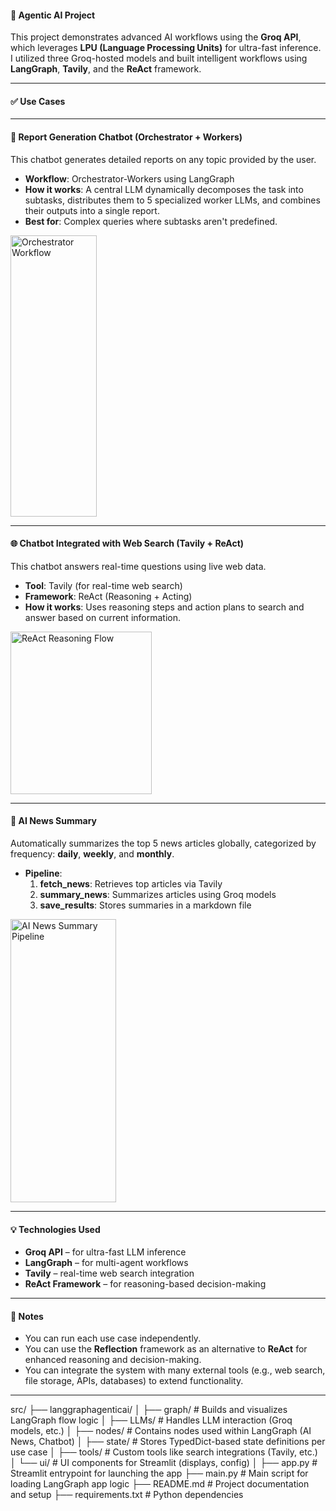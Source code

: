#### 🚀 Agentic AI Project

This project demonstrates advanced AI workflows using the **Groq API**, which leverages **LPU (Language Processing Units)** for ultra-fast inference. I utilized three Groq-hosted models and built intelligent workflows using **LangGraph**, **Tavily**, and the **ReAct** framework.

---

#### ✅ Use Cases

---

#### 🤖 Report Generation Chatbot (Orchestrator + Workers)

This chatbot generates detailed reports on any topic provided by the user.

- **Workflow**: Orchestrator-Workers using LangGraph  
- **How it works**: A central LLM dynamically decomposes the task into subtasks, distributes them to 5 specialized worker LLMs, and combines their outputs into a single report.  
- **Best for**: Complex queries where subtasks aren't predefined.

<img width="138" height="450" alt="Orchestrator Workflow" src="https://github.com/user-attachments/assets/6ad7e41a-85fd-44fd-9973-a6b2b0c95e00" />

---

#### 🌐 Chatbot Integrated with Web Search (Tavily + ReAct)

This chatbot answers real-time questions using live web data.

- **Tool**: Tavily (for real-time web search)  
- **Framework**: ReAct (Reasoning + Acting)  
- **How it works**: Uses reasoning steps and action plans to search and answer based on current information.

<img width="226" height="260" alt="ReAct Reasoning Flow" src="https://github.com/user-attachments/assets/f932cc5d-f05e-4714-a720-14ab777e5063" />

---

#### 📰 AI News Summary

Automatically summarizes the top 5 news articles globally, categorized by frequency: **daily**, **weekly**, and **monthly**.

- **Pipeline**:
  1. **fetch_news**: Retrieves top articles via Tavily  
  2. **summary_news**: Summarizes articles using Groq models  
  3. **save_results**: Stores summaries in a markdown file  

<img width="169" height="453" alt="AI News Summary Pipeline" src="https://github.com/user-attachments/assets/aa1fd89d-c6c5-44b3-83f6-a63921989722" />

---

#### 💡 Technologies Used

- **Groq API** – for ultra-fast LLM inference  
- **LangGraph** – for multi-agent workflows  
- **Tavily** – real-time web search integration  
- **ReAct Framework** – for reasoning-based decision-making  

---

#### 📌 Notes
- You can run each use case independently.  
- You can use the **Reflection** framework as an alternative to **ReAct** for enhanced reasoning and decision-making.  
- You can integrate the system with many external tools (e.g., web search, file storage, APIs, databases) to extend functionality.  

---
src/
├── langgraphagenticai/
│   ├── graph/                 # Builds and visualizes LangGraph flow logic
│   ├── LLMs/                  # Handles LLM interaction (Groq models, etc.)
│   ├── nodes/                 # Contains nodes used within LangGraph (AI News, Chatbot)
│   ├── state/                 # Stores TypedDict-based state definitions per use case
│   ├── tools/                 # Custom tools like search integrations (Tavily, etc.)
│   └── ui/                    # UI components for Streamlit (displays, config)
│
├── app.py                     # Streamlit entrypoint for launching the app
├── main.py                    # Main script for loading LangGraph app logic
├── README.md                  # Project documentation and setup
├── requirements.txt           # Python dependencies
